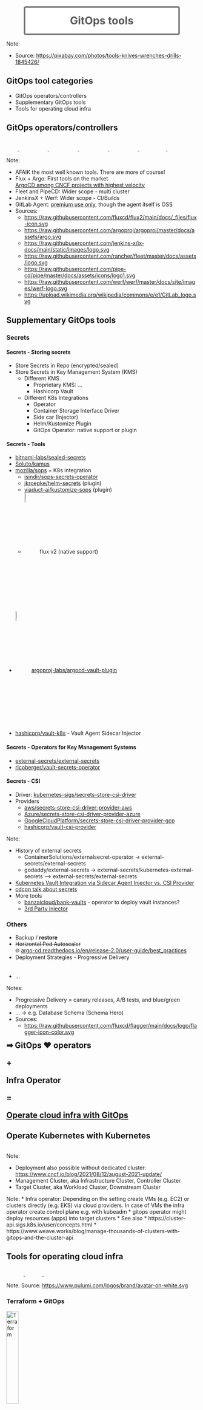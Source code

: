 <!-- .slide: data-background-image="images/tools.jpg"  -->

<div style="border-radius: 5px; border: 4px solid #777;background-color: rgba(255,255,255,0.9); width: 80%; margin: auto;">
  <br/>
  <h1 style="margin: 0 0 0 0; color: #5b5a5a; text-align: center">GitOps tools</h1>
  <br/>
</div>

Note:
* Source: https://pixabay.com/photos/tools-knives-wrenches-drills-1845426/



## GitOps tool categories

* GitOps operators/controllers
* Supplementary GitOps tools
* Tools for operating cloud infra



## GitOps operators/controllers

<style>
/* Increase images on hover */
.zoom2x {
  transition: transform .2s; /* Animation */
}

.zoom2x:hover {
  transform: scale(2);
}
.zoom1-5x {
  transition: transform .2s; /* Animation */
}

.zoom1-5x:hover {
  transform: scale(1.5);
}

/* tooltips */
.tooltip-bellow .tooltip-bellow-text {
  visibility: hidden;
  background-color: rgba(0, 0, 0, 0.3);
  color: #fff;
  text-align: center;
  padding: 5px 5px;
  border-radius: 5px;

  /* Position of text */
  position: absolute;
  z-index: 1;
  top: 125%;
  left: 0;

  /* Fade in */
  opacity: 0;
  transition: opacity 1s;
}

.tooltip-bellow:hover .tooltip-bellow-text {
  visibility: visible;
  opacity: 1;
} 

.tooltip-right .tooltip-right-text {
  visibility: hidden;
  background-color: rgba(0, 0, 0, 0.3);
  color: #fff;
  text-align: center;
  padding: 5px 5px;
  border-radius: 5px;

  /* Position of text */
  position: absolute;
  z-index: 1;
  left: 100%;
  top: 0;

  /* Fade in */
  opacity: 0;
  transition: opacity 1s;
}

.tooltip-right:hover .tooltip-right-text {
  visibility: visible;
  opacity: 1;
} 

.tooltip-left .tooltip-left-text {
  visibility: hidden;
  background-color: rgba(0, 0, 0, 0.3);
  color: #fff;
  text-align: center;
  padding: 5px 5px;
  border-radius: 5px;

  /* Position of text */
  position: absolute;
  z-index: 1;
  right: 100%;
  top: 0;

  /* Fade in */
  opacity: 0;
  transition: opacity 1s;
}

.tooltip-left:hover .tooltip-left-text {
  visibility: visible;
  opacity: 1;
} 
</style>

<a href="https://github.com/fluxcd/flux2" class="tooltip-bellow">
  <img data-src="images/flux-icon.svg" class="zoom2x" style="margin: 15px"/>
  <span class="tooltip-bellow-text">Flux</span>
</a>
<a href="https://github.com/argoproj/argo-cd/" class="tooltip-bellow">
  <img data-src="images/argo-icon.svg" width="9%" class="zoom2x" style="margin: 15px"/>
  <span class="tooltip-bellow-text">ArgoCD</span>
</a>
<a href="https://github.com/rancher/fleet" class="tooltip-bellow">
  <img data-src="images/fleet-icon.svg" width="9%" class="zoom2x" style="margin: 15px"/>
  <span class="tooltip-bellow-text">Fleet</span>
</a>
<a href="https://github.com/pipe-cd/pipe" class="tooltip-bellow">
  <img data-src="images/pipecd-icon.svg" width="9%" class="zoom2x" style="margin: 15px"/>
  <span class="tooltip-bellow-text">PipeCD</span>
</a>
<a href="https://github.com/jenkins-x/jx" class="tooltip-bellow">
  <img data-src="images/jenkinsx-icon.svg" width="9%" class="zoom2x" style="margin: 15px"/>
  <span class="tooltip-bellow-text">JenkinsX</span>
</a>
<a href="https://github.com/werf/werf" class="tooltip-bellow">
  <img data-src="images/werf-icon.svg" width="8%" class="zoom2x" style="margin: 15px"/>
  <span class="tooltip-bellow-text">Werf</span>
</a>
<a href="https://gitlab.com/gitlab-org/cluster-integration/gitlab-agent" class="tooltip-bellow">
  <img data-src="images/GitLab_logo.svg" width="8%" class="zoom2x" style="margin: 15px"/>
  <span class="tooltip-bellow-text" style="width:200px; left: -50%;">GitLab<br/> K8s Agent</span>
</a>

Note:
* AFAIK the most well known tools. There are more of course! 
* Flux + Argo: First tools on the market  
  [ArgoCD among CNCF projects with highest velocity](https://mobile.twitter.com/cra/status/1468988578357288962)
* Fleet and PipeCD: Wider scope - multi cluster
* JenkinsX + Werf: Wider scope - CI/Builds
* GitLab Agent: [premium use only](https://docs.gitlab.com/ee/user/clusters/agent/), though the agent itself is OSS 
* Sources:
  * https://raw.githubusercontent.com/fluxcd/flux2/main/docs/_files/flux-icon.svg
  * https://raw.githubusercontent.com/argoproj/argoproj/master/docs/assets/argo.svg
  * https://raw.githubusercontent.com/jenkins-x/jx-docs/main/static/images/logo.svg
  * https://raw.githubusercontent.com/rancher/fleet/master/docs/assets/logo.svg
  * https://raw.githubusercontent.com/pipe-cd/pipe/master/docs/assets/icons/logo1.svg
  * https://raw.githubusercontent.com/werf/werf/master/docs/site/images/werf-logo.svg
  * https://upload.wikimedia.org/wikipedia/commons/e/e1/GitLab_logo.svg



## Supplementary GitOps tools

### Secrets



#### Secrets - Storing secrets

* Store Secrets in Repo (encrypted/sealed)
* Store Secrets in Key Management System (KMS)
  * Different KMS
    * Proprietary KMS: <i title="aws" class="fab fa-aws"></i> <i title="azure" class="fab fa-microsoft"></i>  <i title="google cloudm" class="fab fa-google"></i> ...
    * Hashicorp Vault
  * Different K8s Integrations
    * Operator
    * Container Storage Interface Driver
    * Side car (Injector)
    * Helm/Kustomize Plugin
    * GitOps Operator: native support or plugin



#### Secrets - Tools
* <i class='fab fa-github'></i> [bitnami-labs/sealed-secrets](https://github.com/bitnami-labs/sealed-secrets)
* <i class='fab fa-github'></i> [Soluto/kamus](https://github.com/Soluto/kamus)
* <i class='fab fa-github'></i> [mozilla/sops](https://github.com/mozilla/sops) + K8s integration
  * <i class='fab fa-github'></i> [isindir/sops-secrets-operator](https://github.com/isindir/sops-secrets-operator)
  * <i class='fab fa-github'></i> [jkroepke/helm-secrets](https://github.com/jkroepke/helm-secrets) (plugin)
  * <i class='fab fa-github'></i> [viaduct-ai/kustomize-sops](https://github.com/viaduct-ai/kustomize-sops) (plugin)
  * <img title="flux only" data-src="images/flux-icon.svg"  style="vertical-align: middle;" width="8%;"/> flux v2 (native support)
* <img title="flux only" data-src="images/argo-icon.svg"  style="vertical-align: middle;" width="8%;"/> [argoproj-labs/argocd-vault-plugin](https://github.com/argoproj-labs/argocd-vault-plugin) 
* <i class='fab fa-github'></i> [hashicorp/vault-k8s](https://github.com/hashicorp/vault-k8s) - Vault Agent Sidecar Injector



#### Secrets - Operators for Key Management Systems
* <i class='fab fa-github'></i> [external-secrets/external-secrets](https://github.com/external-secrets/external-secrets)
* <i class='fab fa-github'></i> [ricoberger/vault-secrets-operator](https://github.com/ricoberger/vault-secrets-operator)



#### Secrets - CSI

* Driver: <i class='fab fa-github'></i> [kubernetes-sigs/secrets-store-csi-driver](https://github.com/kubernetes-sigs/secrets-store-csi-driver)
* Providers
  * <i class='fab fa-github'></i> [aws/secrets-store-csi-driver-provider-aws](https://github.com/aws/secrets-store-csi-driver-provider-aws)
  * <i class='fab fa-github'></i> [Azure/secrets-store-csi-driver-provider-azure](https://github.com/Azure/secrets-store-csi-driver-provider-azure)
  * <i class='fab fa-github'></i> [GoogleCloudPlatform/secrets-store-csi-driver-provider-gcp](https://github.com/GoogleCloudPlatform/secrets-store-csi-driver-provider-gcp)
  * <i class='fab fa-github'></i> [hashicorp/vault-csi-provider](https://github.com/hashicorp/vault-csi-provider)

Note:
* History of external secrets
  * ContainerSolutions/externalsecret-operator -> external-secrets/external-secrets
  * godaddy/external-secrets -> external-secrets/kubernetes-external-secrets --> external-secrets/external-secrets
* [Kubernetes Vault Integration via Sidecar Agent Injector vs. CSI Provider](https://www.hashicorp.com/blog/kubernetes-vault-integration-via-sidecar-agent-injector-vs-csi-provider)
* [cdcon talk about secrets](https://twitter.com/gitopsweekly/status/1493897404655058947)
* More tools
  * [banzaicloud/bank-vaults](https://github.com/banzaicloud/bank-vaults) - operator to deploy vault instances?
  * [3rd Party injector](https://github.com/Talend/vault-sidecar-injector)



### Others
* Backup / **restore**
* ~~Horizontal Pod Autoscaler~~  
  🌐 [argo-cd.readthedocs.io/en/release-2.0/user-guide/best_practices](https://argo-cd.readthedocs.io/en/release-2.0/user-guide/best_practices/#leaving-room-for-imperativeness)
* Deployment Strategies - Progressive Delivery  
  <a href="https://github.com/fluxcd/flagger" class="tooltip-left"><img data-src="images/flagger-icon.svg" width="9%" class="zoom1-5x" style="margin: 15px"/><span class="tooltip-left-text">Flagger</span></a>
  <a href="https://github.com/argoproj/argo-rollouts/" class="tooltip-bellow"><img data-src="images/argo-icon.svg" width="9%" class="zoom1-5x" style="margin: 15px"/><span class="tooltip-bellow-text">Argo Rollouts</span></a>
* ...
 

Notes:
* Progressive Delivery = canary releases, A/B tests, and blue/green deployments
* ... -> e.g. Database Schema (Schema Hero)
* Sources:
  * https://raw.githubusercontent.com/fluxcd/flagger/main/docs/logo/flagger-icon-color.svg



<strong style="font-size: 150%">
➡ GitOps ♥ operators

<span class="fragment">+</span>

<span class="fragment">Infra Operator</span>

<span class="fragment">=</span>

<u class="fragment">Operate cloud infra with GitOps</u>

</strong>



## Operate Kubernetes with Kubernetes

<div class="fragment" style="text-align: center !important;">
  <img data-src="images/infra-cluster-target-clusters.svg" width="70%"/>
</div>

Note:
* Deployment also possible without dedicated cluster:  https://www.cncf.io/blog/2021/08/12/august-2021-update/
* Management Cluster, aka Infrastructure Cluster, Controller Cluster
* Target Cluster, aka Workload Cluster, Downstream Cluster



<div style="text-align: center !important;">
  <img data-src="images/infra-cluster-target-clusters-detail.svg" width="95%"/>
</div>
Note:
* Infra operator: Depending on the setting create VMs (e.g. EC2) or clusters directly (e.g. EKS) via cloud providers.
  In case of VMs the infra operator create control plane e.g. with kubeadm 
* gitops operator might deploy resources (apps) into target clusters
* See also
  * https://cluster-api.sigs.k8s.io/user/concepts.html
  * https://www.weave.works/blog/manage-thousands-of-clusters-with-gitops-and-the-cluster-api



## Tools for operating cloud infra

<a href="https://github.com/kubernetes-sigs/cluster-api" class="tooltip-bellow" class="tooltip-bellow">
  <img data-src="images/capi-icon.svg" width="9%" class="zoom1-5x"/>
  <span class="tooltip-bellow-text">Kubernetes<br/>ClusterAPI</span>
</a>

<a href="https://github.com/crossplane/crossplane" class="tooltip-bellow">
  <img data-src="images/crossplane-icon.svg" width="9%" class="zoom1-5x"/>
  <span class="tooltip-bellow-text ">Crossplane</span>
</a>

<a href="https://github.com/pulumi/pulumi" class="tooltip-bellow">
  <img data-src="images/pulumi.svg" width="8%" class="zoom1-5x" style="margin: 10px" />
  <span class="tooltip-bellow-text">Pulumi</span>
</a>

<a href="https://github.com/hashicorp/terraform" class="tooltip-bellow" style="margin: 300px">
  <img data-src="images/terraform-icon.svg" width="9%" class="zoom1-5x" />
  <span class="tooltip-bellow-text">Terraform</span>
</a>

Note:
Source: https://www.pulumi.com/logos/brand/avatar-on-white.svg



### Terraform + GitOps

<a href="https://github.com/hashicorp/terraform">
  <img title="Terraform" data-src="images/terraform-icon.svg" width="25%" class="floatRight" />
</a>

Cloud or Operator
* <a href="https://github.com/pipe-cd/pipe" class="tooltip-right">
    <img data-src="images/pipecd-icon.svg" width="9%" class="zoom2x"/>
    <span class="tooltip-right-text">PipeCD</span>
  </a>
* <i class='fab fa-github'></i> <a href="https://github.com/weaveworks/tf-controller">weaveworks/tf-controller</a>
* <i class='fab fa-github'></i> <a href="https://github.com/rancher/terraform-controller">rancher/terraform-controller</a>
* <a href="https://github.com/runatlantis/atlantis" class="tooltip-right">
    <img data-src="images/atlantis-logo.png" width="7%" class="zoom1-5x" />
    <span class="tooltip-right-text">Atlantis</span>
  </a>

Notes:
* Operators use different ways to connect to target Cluster
  * Fleet/PipeCD: Built in concepts (manager operator/the agent operators; control plane / daemons)
  * Others: kubeconfig
* Also here: Different scopes - CAPI lower level, Crossplane high level abstractions for cloud vendors 
* Sources
  * https://raw.githubusercontent.com/kubernetes-sigs/cluster-api/master/logos/kubernetes-cluster-logos_final-02.svg
  * https://raw.githubusercontent.com/crossplane/crossplane/master/docs/media/logo.svg
  * https://www.terraform.io/assets/images/product-icons/terraform-icon-color-7fbc9ecc.svg



## See also

 ☁️ [cloudogu.com/blog/gitops-tools](https://cloudogu.com/de/blog/gitops-tools)  ([iX 4/2021](https://www.heise.de/select/ix/2021/4/2100807514188955838))
* General tool comparison,   
* tips on criteria for tool selection,  
* comparison of ArgoCD and Flux  
